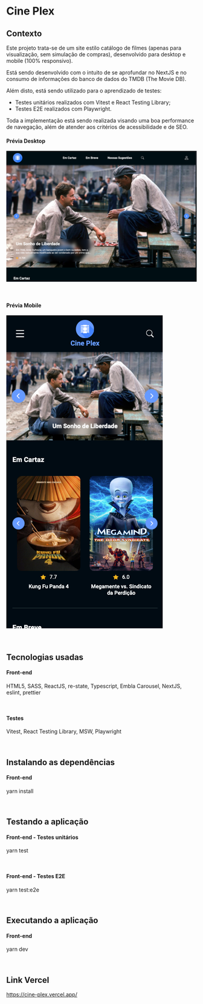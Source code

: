 # Cine Plex

## Contexto

Este projeto trata-se de um site estilo catálogo de filmes (apenas para visualização, sem simulação de compras), desenvolvido para desktop e mobile (100% responsivo).

Está sendo desenvolvido com o intuito de se aprofundar no NextJS e no consumo de informações do banco de dados do TMDB (The Movie DB).

Além disto, está sendo utilizado para o aprendizado de testes:

- Testes unitários realizados com Vitest e React Testing Library;
- Testes E2E realizados com Playwright.

Toda a implementação está sendo realizada visando uma boa performance de navegação, além de atender aos critérios de acessibilidade e de SEO.

<h4>Prévia Desktop</h4>
<img src="./src/assets/images/imagem-desktop.png">

&nbsp;

<h4>Prévia Mobile</h4>
<img src="./src/assets/images/imagem-mobile.png">

&nbsp;

## Tecnologias usadas

<h4>Front-end</h4>

HTML5, SASS, ReactJS, re-state, Typescript, Embla Carousel, NextJS, eslint, prettier

&nbsp;

<h4>Testes</h4>

Vitest, React Testing Library, MSW, Playwright

&nbsp;

## Instalando as dependências

<h4>Front-end</h4>

yarn install

&nbsp;

## Testando a aplicação

<h4>Front-end - Testes unitários</h4>

yarn test

&nbsp;

<h4>Front-end - Testes E2E</h4>

yarn test:e2e

&nbsp;

## Executando a aplicação

<h4>Front-end</h4>

yarn dev

&nbsp;

## Link Vercel

https://cine-plex.vercel.app/

